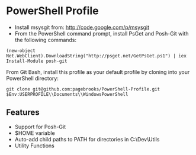 PowerShell Profile
==================

- Install msysgit from: http://code.google.com/p/msysgit
- From the PowerShell command prompt, install PsGet and Posh-Git with the following commands:

```
(new-object Net.WebClient).DownloadString("http://psget.net/GetPsGet.ps1") | iex
Install-Module posh-git
```

From Git Bash, install this profile as your default profile by cloning into your 
PowerShell directory:

```
git clone git@github.com:pagebrooks/PowerShell-Profile.git $Env:USERPROFILE\\Documents\\WindowsPowerShell
```


Features
--------
- Support for Posh-Git
- $HOME variable
- Auto-add child paths to PATH for directories in C:\Dev\Utils
- Utility Functions
